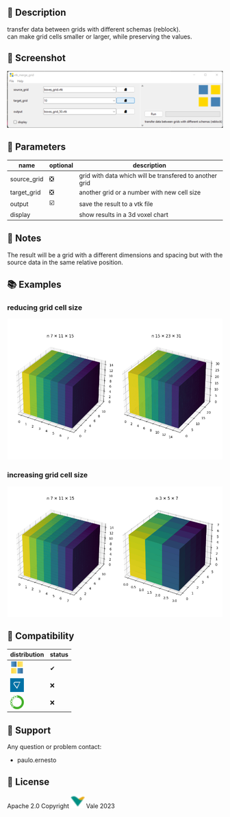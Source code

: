 ## 📌 Description
transfer data between grids with different schemas (reblock).  
can make grid cells smaller or larger, while preserving the values.
## 📸 Screenshot
![screenshot1](https://github.com/pemn/assets/blob/main/vtk_merge_grid1.png?raw=true)
## 📝 Parameters
name|optional|description
---|---|------
source_grid|❎|grid with data which will be transfered to another grid
target_grid|❎|another grid or a number with new cell size
output|☑️|save the result to a vtk file
display||show results in a 3d voxel chart
## 📓 Notes
The result will be a grid with a different dimensions and spacing but with the source data in the same relative position.
## 📚 Examples
### reducing grid cell size
![screenshot2](https://github.com/pemn/assets/blob/main/vtk_merge_grid2.png?raw=true)
### increasing grid cell size
![screenshot3](https://github.com/pemn/assets/blob/main/vtk_merge_grid3.png?raw=true)
## 🧩 Compatibility
distribution|status
---|---
![winpython_icon](https://github.com/pemn/assets/blob/main/winpython_icon.png?raw=true)|✔
![vulcan_icon](https://github.com/pemn/assets/blob/main/vulcan_icon.png?raw=true)|❌
![anaconda_icon](https://github.com/pemn/assets/blob/main/anaconda_icon.png?raw=true)|❌
## 🙋 Support
Any question or problem contact:
 - paulo.ernesto
## 💎 License
Apache 2.0
Copyright ![vale_logo_only](https://github.com/pemn/assets/blob/main/vale_logo_only_r.svg?raw=true) Vale 2023

